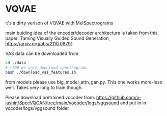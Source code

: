 # VQVAE
it's a dirty verison of VQVAE with MelSpectrograms 


main buiding idea of the encoder/decoder architecture is taken from this paper: Taming Visually Guided Sound Generation, https://arxiv.org/abs/2110.08791

VAS data can be downloaded from 

```bash
cd ./data
# ~7GB we only download spectrograms
bash ./download_vas_features.sh

```
from models please use big_model_attn_gan.py. This one works more-less well. Takes very long to train though.


Please download pretrained vocoder from: https://github.com/v-iashin/SpecVQGAN/tree/main/vocoder/logs/vggsound and put in in vocoder/logs/vggsound folder

